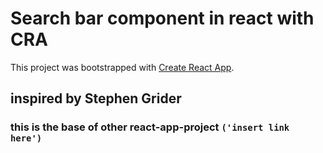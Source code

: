 # Search bar component in react with CRA

This project was bootstrapped with [Create React App](https://github.com/facebook/create-react-app).

## inspired by Stephen Grider

### this is the base of other react-app-project `('insert link here')`
